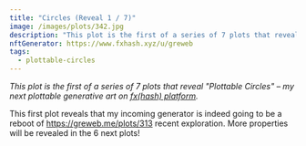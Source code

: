 ```yaml
---
title: "Circles (Reveal 1 / 7)"
image: /images/plots/342.jpg
description: "This plot is the first of a series of 7 plots that reveal 'Plottable Circles' – my next plottable generative art on fxhash"
nftGenerator: https://www.fxhash.xyz/u/greweb
tags:
  - plottable-circles
---
```


_This plot is the first of a series of 7 plots that reveal "Plottable Circles" – my next plottable generative art on [fx(hash) platform](https://fxhash.xyz/u/greweb)._

This first plot reveals that my incoming generator is indeed going to be a reboot of https://greweb.me/plots/313 recent exploration. More properties will be revealed in the 6 next plots!
